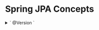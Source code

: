 # Spring JPA Concepts
<details>
    
<summary> ` @Version ` </summary>

### Explanation

The `@Version` annotation is used in Spring Boot to prevent concurrent modifications to entities. When an entity is being updated, the version number is also incremented. If another transaction tries to update the same entity with the older version number, an exception will be thrown. This helps to prevent conflicts between concurrent transactions.

The `@Version` annotation can be used with any entity that has a version field. The version field can be of any numeric type, but it is typically an integer. Spring Boot automatically increments the version field every time an entity is updated.

The `@Version` annotation is a powerful tool that can help prevent data loss and corruption. It plays an essential role in Spring Boot's concurrency control mechanism.


```markdown



@Entity
public class Product {

    @Id
    @GeneratedValue
    private long id;

    private String name;

    @Version
    private long version;

    // Getters and setters omitted
}
```

In this example, the `Product` entity has a version field called `version`. The version field is incremented automatically by Spring Boot every time the `Product` entity is updated.

---

In the following example, the `@Version` annotation is used to prevent concurrent modifications to entities:

```java
Product product = productRepository.findOne(1L);
product.setName("New name");
productRepository.save(product);
```

In this example, the `Product` entity is first fetched from the database. The name of the product is then changed, and the product is saved back to the database.

If another transaction is trying to update the same product at the same time, an exception will be thrown because the version number of the product has been incremented. This will prevent the data from being corrupted.

---

The `@Version` annotation is a powerful tool that can help to prevent data loss and corruption. It is an important part of Spring Boot's concurrency control mechanism.
```
</details>



